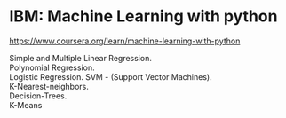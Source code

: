 # IBM: Machine Learning with python     

https://www.coursera.org/learn/machine-learning-with-python

Simple and Multiple Linear Regression.   
Polynomial Regression.   
Logistic Regression. 
SVM - (Support Vector Machines).   
K-Nearest-neighbors.   
Decision-Trees.   
K-Means   
